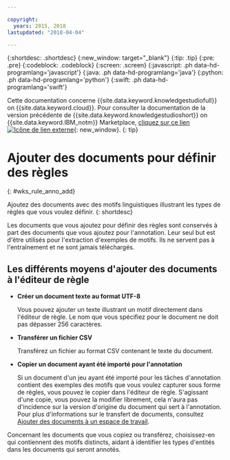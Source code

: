 ```yaml
---

copyright:
  years: 2015, 2018
lastupdated: "2018-04-04"

---
```


{:shortdesc: .shortdesc}
{:new_window: target="_blank"}
{:tip: .tip}
{:pre: .pre}
{:codeblock: .codeblock}
{:screen: .screen}
{:javascript: .ph data-hd-programlang='javascript'}
{:java: .ph data-hd-programlang='java'}
{:python: .ph data-hd-programlang='python'}
{:swift: .ph data-hd-programlang='swift'}

Cette documentation concerne {{site.data.keyword.knowledgestudiofull}} on {{site.data.keyword.cloud}}. Pour consulter la documentation de la version précédente de {{site.data.keyword.knowledgestudioshort}} on {{site.data.keyword.IBM_notm}} Marketplace, [cliquez sur ce lien ![Icône de lien externe](../../icons/launch-glyph.svg "Icône de lien externe")](https://console.bluemix.net/docs/services/knowledge-studio/rule-annotator-add-doc.html){: new_window}.
{: tip}

# Ajouter des documents pour définir des règles
{: #wks_rule_anno_add}

Ajoutez des documents avec des motifs linguistiques illustrant les types de règles que vous voulez définir.
{: shortdesc}

Les documents que vous ajoutez pour définir des règles sont conservés à part des documents que vous ajoutez pour l'annotation. Leur seul but est d'être utilisés pour l'extraction d'exemples de motifs. Ils ne servent pas à l'entraînement et ne sont jamais téléchargés.

## Les différents moyens d'ajouter des documents à l'éditeur de règle

- **Créer un document texte au format UTF-8**

    Vous pouvez ajouter un texte illustrant un motif directement dans l'éditeur de règle. Le nom que vous spécifiez pour le document ne doit pas dépasser 256 caractères.

- **Transférer un fichier CSV**

    Transférez un fichier au format CSV contenant le texte du document.

- **Copier un document ayant été importé pour l'annotation**

    Si un document d'un jeu ayant été importé pour les tâches d'annotation contient des exemples des motifs que vous voulez capturer sous forme de règles, vous pouvez le copier dans l'éditeur de règle. S'agissant d'une copie, vous pouvez la modifier librement, cela n'aura pas d'incidence sur la version d'origine du document qui sert à l'annotation. Pour plus d'informations sur le transfert de documents, consultez [Ajouter des documents à un espace de travail](/docs/services/watson-knowledge-studio/documents-for-annotation.html#wks_projadd).

Concernant les documents que vous copiez ou transférez, choisissez-en qui contiennent des motifs distincts, aidant à identifier les types d'entités dans les documents qui seront annotés.
